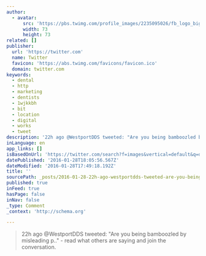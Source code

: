 ```yaml
---
author:
  - avatar:
      src: 'https://pbs.twimg.com/profile_images/2235095026/fb_logo_bigger.jpg'
      width: 73
      height: 73
related: []
publisher:
  url: 'https://twitter.com'
  name: Twitter
  favicon: 'https://abs.twimg.com/favicons/favicon.ico'
  domain: twitter.com
keywords:
  - dental
  - http
  - marketing
  - dentists
  - 1wjkkbh
  - bit
  - location
  - digital
  - works
  - tweet
description: '22h ago @WestportDDS tweeted: "Are you being bamboozled by misleading p.." - read what others are saying and join the conversation.'
inLanguage: en
app_links: []
isBasedOnUrl: 'https://twitter.com/search?f=images&vertical=default&q=dental%20marketing&src=typd'
datePublished: '2016-01-28T18:05:56.567Z'
dateModified: '2016-01-28T17:49:18.192Z'
title: ''
sourcePath: _posts/2016-01-28-22h-ago-westportdds-tweeted-are-you-being-bamboozled-by-m.md
published: true
inFeed: true
hasPage: false
inNav: false
_type: Comment
_context: 'http://schema.org'

---
```

> 22h ago &commat;WestportDDS tweeted&colon; "Are you being bamboozled by misleading p&period;&period;" - read what others are saying and join the conversation&period;